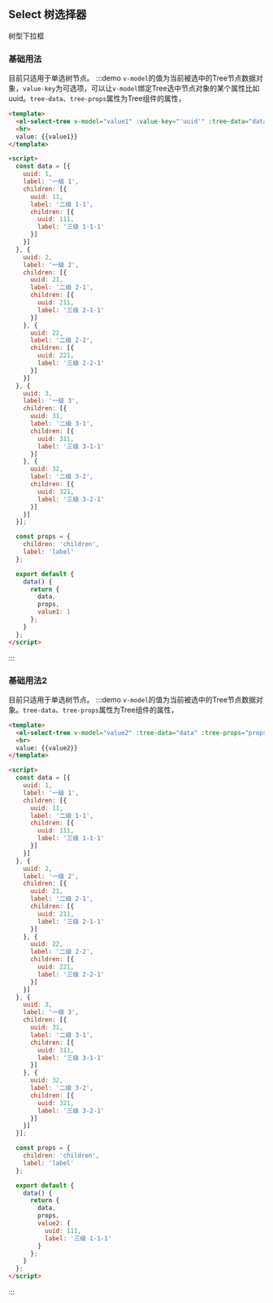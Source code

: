 <script>
  const data = [{
    uuid: 1,
    label: '一级 1',
    children: [{
      uuid: 11,
      label: '二级 1-1',
      children: [{
        uuid: 111,
        label: '三级 1-1-1'
      }]
    }]
  }, {
    uuid: 2,
    label: '一级 2',
    children: [{
      uuid: 21,
      label: '二级 2-1',
      children: [{
        uuid: 211,
        label: '三级 2-1-1'
      }]
    }, {
      uuid: 22,
      label: '二级 2-2',
      children: [{
        uuid: 221,
        label: '三级 2-2-1'
      }]
    }]
  }, {
    uuid: 3,
    label: '一级 3',
    children: [{
      uuid: 31,
      label: '二级 3-1',
      children: [{
        uuid: 311,
        label: '三级 3-1-1'
      }]
    }, {
      uuid: 32,
      label: '二级 3-2',
      children: [{
        uuid: 321,
        label: '三级 3-2-1'
      }]
    }]
  }];

  const props = {
    children: 'children',
    label: 'label'
  };

  export default {
    data() {
      return {
        data,
        props,
        value1: 1,
        value2: {
          uuid: 111,
          label: '三级 1-1-1'
        }
      };
    }
  };
</script>

<style>
  .demo-select .el-select {
    /* width: 240px; */
  }
</style>

## Select 树选择器

树型下拉框

### 基础用法

目前只适用于单选树节点。
:::demo `v-model`的值为当前被选中的Tree节点数据对象，`value-key`为可选项，可以让`v-model`绑定Tree选中节点对象的某个属性比如uuid。`tree-data`、`tree-props`属性为Tree组件的属性，
```html
<template>
  <el-select-tree v-model="value1" :value-key="'uuid'" :tree-data="data" :tree-props="props" :clearable="true" placeholder="请选择"></el-select-tree>
  <hr>
  value: {{value1}}
</template>

<script>
  const data = [{
    uuid: 1,
    label: '一级 1',
    children: [{
      uuid: 11,
      label: '二级 1-1',
      children: [{
        uuid: 111,
        label: '三级 1-1-1'
      }]
    }]
  }, {
    uuid: 2,
    label: '一级 2',
    children: [{
      uuid: 21,
      label: '二级 2-1',
      children: [{
        uuid: 211,
        label: '三级 2-1-1'
      }]
    }, {
      uuid: 22,
      label: '二级 2-2',
      children: [{
        uuid: 221,
        label: '三级 2-2-1'
      }]
    }]
  }, {
    uuid: 3,
    label: '一级 3',
    children: [{
      uuid: 31,
      label: '二级 3-1',
      children: [{
        uuid: 311,
        label: '三级 3-1-1'
      }]
    }, {
      uuid: 32,
      label: '二级 3-2',
      children: [{
        uuid: 321,
        label: '三级 3-2-1'
      }]
    }]
  }];

  const props = {
    children: 'children',
    label: 'label'
  };

  export default {
    data() {
      return {
        data,
        props,
        value1: 1
      };
    }
  };
</script>
```
:::

### 基础用法2

目前只适用于单选树节点。
:::demo `v-model`的值为当前被选中的Tree节点数据对象。`tree-data`、`tree-props`属性为Tree组件的属性，
```html
<template>
  <el-select-tree v-model="value2" :tree-data="data" :tree-props="props" :clearable="true" placeholder="请选择"></el-select-tree>
  <hr>
  value: {{value2}}
</template>

<script>
  const data = [{
    uuid: 1,
    label: '一级 1',
    children: [{
      uuid: 11,
      label: '二级 1-1',
      children: [{
        uuid: 111,
        label: '三级 1-1-1'
      }]
    }]
  }, {
    uuid: 2,
    label: '一级 2',
    children: [{
      uuid: 21,
      label: '二级 2-1',
      children: [{
        uuid: 211,
        label: '三级 2-1-1'
      }]
    }, {
      uuid: 22,
      label: '二级 2-2',
      children: [{
        uuid: 221,
        label: '三级 2-2-1'
      }]
    }]
  }, {
    uuid: 3,
    label: '一级 3',
    children: [{
      uuid: 31,
      label: '二级 3-1',
      children: [{
        uuid: 311,
        label: '三级 3-1-1'
      }]
    }, {
      uuid: 32,
      label: '二级 3-2',
      children: [{
        uuid: 321,
        label: '三级 3-2-1'
      }]
    }]
  }];

  const props = {
    children: 'children',
    label: 'label'
  };

  export default {
    data() {
      return {
        data,
        props,
        value2: {
          uuid: 111,
          label: '三级 1-1-1'
        }
      };
    }
  };
</script>
```
:::